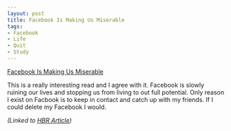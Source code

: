 ```yaml
---
layout: post
title: Facebook Is Making Us Miserable
tags:
- Facebook
- Life
- Quit
- Study
---
```

[Facebook Is Making Us Miserable](http://blogs.hbr.org/cs/2011/12/facebook_is_making_us_miserabl.html)

This is a really interesting read and I agree with it. Facebook is slowly ruining our lives and stopping us from living to out full potential. Only reason I exist on Facbook is to keep in contact and catch up with my friends. If I could delete my Facebook I would.

_(Linked to [HBR Article](http://blogs.hbr.org/cs/2011/12/facebook_is_making_us_miserabl.html))_

